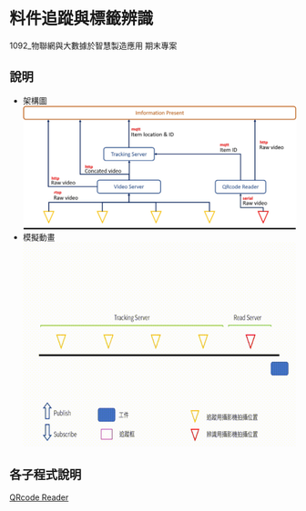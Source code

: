 # 料件追蹤與標籤辨識
1092_物聯網與大數據於智慧製造應用 期末專案

## 說明
- 架構圖\
![](/img/架構圖.jpg)
- 模擬動畫\
![](img/模擬動畫.gif)

## 各子程式說明
[QRcode Reader](/QRcode_reader)

